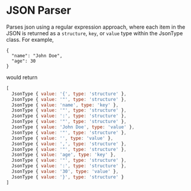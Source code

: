 # JSON Parser

Parses json using a regular expression approach, where each item in the JSON is returned as a `structure`, `key`, or `value` type within the JsonType class.
For example,
```
{
  "name": "John Doe",
  "age": 30
}
```
would return
```js
[
  JsonType { value: '{', type: 'structure' },
  JsonType { value: '"', type: 'structure' },
  JsonType { value: 'name', type: 'key' },
  JsonType { value: '"', type: 'structure' },
  JsonType { value: ':', type: 'structure' },
  JsonType { value: '"', type: 'structure' },
  JsonType { value: 'John Doe', type: 'value' },
  JsonType { value: '"', type: 'structure' },
  JsonType { value: '', type: 'value' },
  JsonType { value: ',', type: 'structure' },
  JsonType { value: '"', type: 'structure' },
  JsonType { value: 'age', type: 'key' },
  JsonType { value: '"', type: 'structure' },
  JsonType { value: ':', type: 'structure' },
  JsonType { value: '30', type: 'value' },
  JsonType { value: '}', type: 'structure' }
]
```
